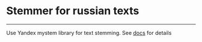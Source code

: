 # Stemmer for russian texts
---
Use Yandex mystem library for text stemming. See [docs](https://tech.yandex.ru/mystem/) for details